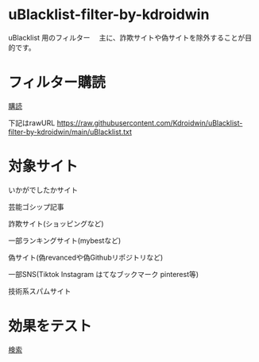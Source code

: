 # uBlacklist-filter-by-kdroidwin
uBlacklist 用のフィルター　
主に、詐欺サイトや偽サイトを除外することが目的です。

# フィルター購読

[購読](https://iorate.github.io/ublacklist/subscribe?name=uBlacklist-filter-by-kdroidwin&url=https%3A%2F%2Fraw.githubusercontent.com/Kdroidwin/uBlacklist-filter-by-kdroidwin/main/uBlacklist.txt)

下記はrawURL
https://raw.githubusercontent.com/Kdroidwin/uBlacklist-filter-by-kdroidwin/main/uBlacklist.txt

# 対象サイト

いかがでしたかサイト

芸能ゴシップ記事

詐欺サイト(ショッピングなど)

一部ランキングサイト(mybestなど)

偽サイト(偽revancedや偽Githubリポジトリなど)

一部SNS(Tiktok Instagram はてなブックマーク pinterest等)

技術系スパムサイト


# 効果をテスト

[検索](https://www.google.com/search?q=Google+site%3Acn&ie=UTF-8#ip=1)

